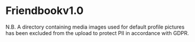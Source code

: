 # Friendbookv1.0

N.B. A directory containing media images used for default profile pictures has been excluded from the upload to protect PII in accordance with GDPR.
